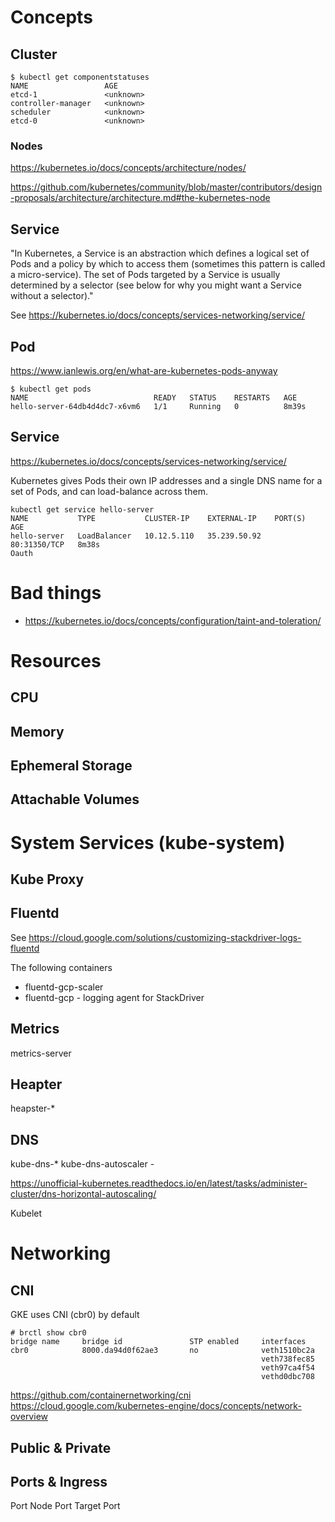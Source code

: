 # Concepts

## Cluster

```
$ kubectl get componentstatuses
NAME                 AGE
etcd-1               <unknown>
controller-manager   <unknown>
scheduler            <unknown>
etcd-0               <unknown>
```


### Nodes

https://kubernetes.io/docs/concepts/architecture/nodes/

https://github.com/kubernetes/community/blob/master/contributors/design-proposals/architecture/architecture.md#the-kubernetes-node

## Service

"In Kubernetes, a Service is an abstraction which defines a logical set of Pods and a policy by which to access them (sometimes this pattern is called a micro-service). The set of Pods targeted by a Service is usually determined by a selector (see below for why you might want a Service without a selector)."

See https://kubernetes.io/docs/concepts/services-networking/service/


## Pod

https://www.ianlewis.org/en/what-are-kubernetes-pods-anyway


```
$ kubectl get pods
NAME                            READY   STATUS    RESTARTS   AGE
hello-server-64db4d4dc7-x6vm6   1/1     Running   0          8m39s
```

## Service

https://kubernetes.io/docs/concepts/services-networking/service/

Kubernetes gives Pods their own IP addresses and a single DNS name for a set of Pods, and can load-balance across them.

```
kubectl get service hello-server
NAME           TYPE           CLUSTER-IP    EXTERNAL-IP    PORT(S)        AGE
hello-server   LoadBalancer   10.12.5.110   35.239.50.92   80:31350/TCP   8m38s
Oauth
```

# Bad things

- https://kubernetes.io/docs/concepts/configuration/taint-and-toleration/


# Resources

## CPU

## Memory

## Ephemeral Storage

## Attachable Volumes

# System Services (kube-system)


## Kube Proxy

## Fluentd

See https://cloud.google.com/solutions/customizing-stackdriver-logs-fluentd

The following containers

- fluentd-gcp-scaler
- fluentd-gcp - logging agent for StackDriver

## Metrics

metrics-server

## Heapter

heapster-*

## DNS

kube-dns-*
kube-dns-autoscaler -

https://unofficial-kubernetes.readthedocs.io/en/latest/tasks/administer-cluster/dns-horizontal-autoscaling/


Kubelet



# Networking

## CNI

GKE uses CNI (cbr0) by default

```
# brctl show cbr0
bridge name     bridge id               STP enabled     interfaces
cbr0            8000.da94d0f62ae3       no              veth1510bc2a
                                                        veth738fec85
                                                        veth97ca4f54
                                                        vethd0dbc708
```

https://github.com/containernetworking/cni
https://cloud.google.com/kubernetes-engine/docs/concepts/network-overview

## Public & Private

## Ports & Ingress

Port
Node Port
Target Port
